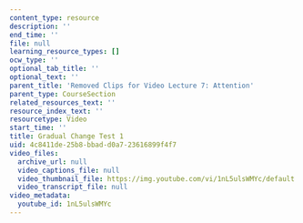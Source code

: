 ```yaml
---
content_type: resource
description: ''
end_time: ''
file: null
learning_resource_types: []
ocw_type: ''
optional_tab_title: ''
optional_text: ''
parent_title: 'Removed Clips for Video Lecture 7: Attention'
parent_type: CourseSection
related_resources_text: ''
resource_index_text: ''
resourcetype: Video
start_time: ''
title: Gradual Change Test 1
uid: 4c8411de-25b8-bbad-d0a7-23616899f4f7
video_files:
  archive_url: null
  video_captions_file: null
  video_thumbnail_file: https://img.youtube.com/vi/1nL5ulsWMYc/default.jpg
  video_transcript_file: null
video_metadata:
  youtube_id: 1nL5ulsWMYc
---
```

